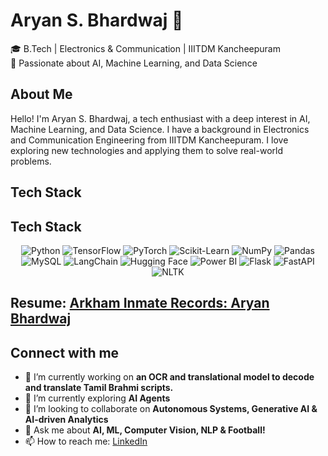 # Aryan S. Bhardwaj 🚀  
🎓 B.Tech | Electronics & Communication | IIITDM Kancheepuram  
📌 Passionate about AI, Machine Learning, and Data Science  

## About Me
Hello! I'm Aryan S. Bhardwaj, a tech enthusiast with a deep interest in AI, Machine Learning, and Data Science. I have a background in Electronics and Communication Engineering from IIITDM Kancheepuram. I love exploring new technologies and applying them to solve real-world problems.

## Tech Stack
## Tech Stack
<p align="center">
  <img src="https://img.shields.io/badge/Python-3776AB?style=for-the-badge&logo=python&logoColor=white" alt="Python" />
  <img src="https://img.shields.io/badge/TensorFlow-FF6F00?style=for-the-badge&logo=tensorflow&logoColor=white" alt="TensorFlow" />
  <img src="https://img.shields.io/badge/PyTorch-EE4C2C?style=for-the-badge&logo=pytorch&logoColor=white" alt="PyTorch" />
  <img src="https://img.shields.io/badge/Scikit--Learn-F7931E?style=for-the-badge&logo=scikitlearn&logoColor=white" alt="Scikit-Learn" />
  <img src="https://img.shields.io/badge/NumPy-013243?style=for-the-badge&logo=numpy&logoColor=white" alt="NumPy" />
  <img src="https://img.shields.io/badge/Pandas-150458?style=for-the-badge&logo=pandas&logoColor=white" alt="Pandas" />
  <img src="https://img.shields.io/badge/MySQL-4479A1?style=for-the-badge&logo=mysql&logoColor=white" alt="MySQL" />
  <img src="https://img.shields.io/badge/LangChain-2CA5E0?style=for-the-badge&logo=langchain&logoColor=white" alt="LangChain" />
  <img src="https://img.shields.io/badge/Hugging%20Face-FFDA55?style=for-the-badge&logo=huggingface&logoColor=white" alt="Hugging Face" />
  <img src="https://img.shields.io/badge/Power%20BI-F2C811?style=for-the-badge&logo=powerbi&logoColor=white" alt="Power BI" />
  <img src="https://img.shields.io/badge/Flask-000000?style=for-the-badge&logo=flask&logoColor=white" alt="Flask" />
  <img src="https://img.shields.io/badge/FastAPI-009688?style=for-the-badge&logo=fastapi&logoColor=white" alt="FastAPI" />
  <img src="https://img.shields.io/badge/NLTK-3C9CD7?style=for-the-badge&logo=nltk&logoColor=white" alt="NLTK" />
</p>

## Resume: [Arkham Inmate Records: Aryan Bhardwaj](https://drive.google.com/file/d/1dQLnjo80LVO94duMvnjL5PsZqv_uazak/view?usp=drive_link)

## Connect with me
- 🔭 I’m currently working on **an OCR and translational model to decode and translate Tamil Brahmi scripts.**  
- 🌱 I’m currently exploring **AI Agents**  
- 👯 I’m looking to collaborate on **Autonomous Systems, Generative AI & AI-driven Analytics**  
- 💬 Ask me about **AI, ML, Computer Vision, NLP & Football!**  
- 📫 How to reach me: [LinkedIn](https://www.linkedin.com/in/aryanb03/)  
